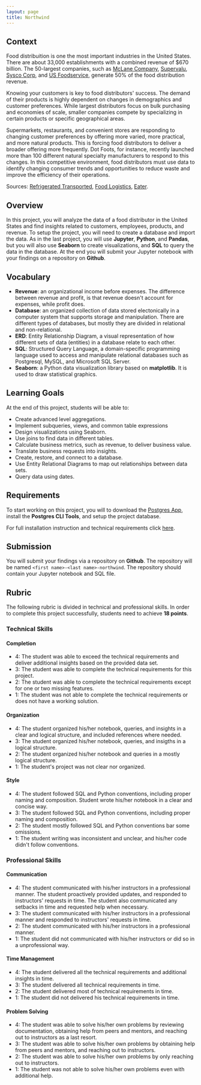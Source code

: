 ```yaml
---
layout: page
title: Northwind
---
```


## Context

Food distribuition is one the most important industries in the United States. There are about 33,000 establishments with a combined revenue of $670 billion. The 50-largest companies, such as [McLane Company](https://www.mclaneco.com), [Supervalu](https://supervalu.ie), [Sysco Corp](https://www.sysco.com), and [US Foodservice](https://www.usfoods.com), generate 50% of the food distribution revenue.

Knowing your customers is key to food distributors' success. The demand of their products is highly dependent on changes in demographics and customer preferences. While largest distributors focus on bulk purchasing and economies of scale, smaller companies compete by specializing in certain products or specific geographical areas.

Supermarkets, restaurants, and convenient stores are responding to changing customer preferences by offering more varied, more practical, and more natural products. This is forcing food distributors to deliver a broader offering more frequently. Dot Foots, for instance, recently launched more than 100 different natural specialty manufacturers to respond to this changes. In this competitive environment, food distributors must use data to identify changing consumer trends and opportunities to reduce waste and improve the efficiency of their operations.

Sources: [Refrigerated Transported](https://www.refrigeratedtransporter.com/foodservice/article/21709426/report-examines-us-wholesale-food-distribution), [Food Logistics](https://www.foodlogistics.com/transportation/3pl-4pl/article/21002407/foodservice-distributors-adapt-to-consumer-trends), [Eater](https://www.eater.com/2020/4/16/21222176/america-food-supply-coronavirus-impact-shortage-distribution-covid-19).

## Overview

In this project, you will analyze the data of a food distributor in the United States and find insights related to customers, employees, products, and revenue. To setup the project, you will need to create a database and import the data. As in the last project, you will use **Jupyter**, **Python**, and **Pandas**, but you will also use **Seaborn** to create visualizations, and **SQL** to query the data in the database. At the end you will submit your Jupyter notebook with your findings on a repository on **Github**.

## Vocabulary

* **Revenue**: an organizational income before expenses. The difference between revenue and profit, is that revenue doesn't account for expenses, while profit does.
* **Database**: an organized collection of data stored electonically in a computer system that supports storage and manipulation. There are different types of databases, but mostly they are divided in relational and non-relational.
* **ERD**: Entity Relationship Diagram, a visual representation of how different sets of data (entities) in a database relate to each other.
* **SQL**: Structured Query Language, a domain-specific programming language used to access and manipulate relational databases such as Postgresql, MySQL, and Microsoft SQL Server.
* **Seaborn**: a Python data visualization library based on **matplotlib**. It is used to draw statistical graphics.

## Learning Goals

At the end of this project, students will be able to:

* Create advanced level aggregations.
* Implement subqueries, views, and common table expressions
* Design visualizations using Seaborn.
* Use joins to find data in different tables.
* Calculate business metrics, such as revenue, to deliver business value.
* Translate business requests into insights.
* Create, restore, and connect to a database.
* Use Entity Relational Diagrams to map out relationships between data sets.
* Query data using dates.

## Requirements

To start working on this project, you will to download the [Postgres App](https://postgresapp.com/downloads.html), install the **Postgres CLI Tools**, and setup the project database.

For full installation instruction and technical requirements click [here](https://github.com/mihir787/turing_data_projects/tree/main/project_2_northwind).

## Submission

You will submit your findings via a repository on **Github**. The repository will be named `<first name>-<last name>-northwind`. The repository should contain your Jupyter notebook and SQL file.

## Rubric

The following rubric is divided in technical and professional skills. In order to complete this project successfully, students need to achieve **18 points**.

### Technical Skills

#### Completion

+ 4: The student was able to exceed the technical requirements and deliver additional insights based on the provided data set.
+ 3: The student was able to complete the technical requirements for this project.
+ 2: The student was able to complete the technical requirements except for one or two missing features.
+ 1: The student was not able to complete the technical requirements or does not have a working solution.

#### Organization

+ 4: The student organized his/her notebook, queries, and insights in a clear and logical structure, and included references where needed.
+ 3: The student organized his/her notebook, queries, and insigths in a logical structure.
+ 2: The student organized his/her notebook and queries in a mostly logical structure.
+ 1: The student's project was not clear nor organized.

#### Style

+ 4: The student followed SQL and Python conventions, including proper naming and composition. Student wrote his/her notebook in a clear and concise way.
+ 3: The student followed SQL and Python conventions, including proper naming and composition.
+ 2: The student mostly followed SQL and Python conventions bar some omissions.
+ 1: The student writing was inconsistent and unclear, and his/her code didn't follow conventions.

### Professional Skills

#### Communication

+ 4: The student communicated with his/her instructors in a professional manner. The student proactively provided updates, and responded to instructors' requests in time. The student also communicated any setbacks in time and requested help when necessary.
+ 3: The student communicated with his/her instructors in a professional manner and responded to instructors' requests in time.
+ 2: The student communicated with his/her instructors in a professional manner.
+ 1: The student did not communicated with his/her instructors or did so in a unprofessional way.

#### Time Management

+ 4: The student delivered all the technical requirements and additional insights in time.
+ 3: The student delivered all technical requirements in time.
+ 2: The student delivered most of technical requirements in time.
+ 1: The student did not delivered his technical requirements in time.

#### Problem Solving

+ 4: The student was able to solve his/her own problems by reviewing documentation, obtaining help from peers and mentors, and reaching out to instructors as a last resort.
+ 3: The student was able to solve his/her own problems by obtaining help from peers and mentors, and reaching out to instructors.
+ 2: The student was able to solve his/her own problems by only reaching out to instructors.
+ 1: The student was not able to solve his/her own problems even with additional help.